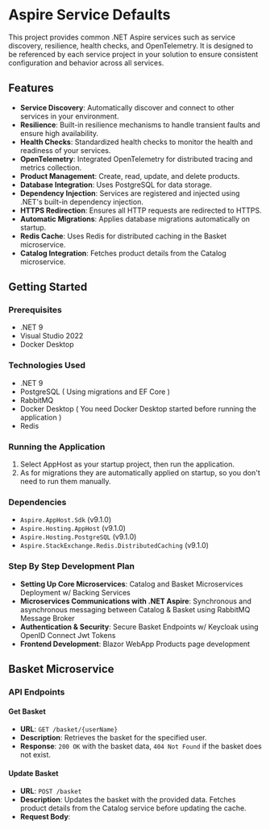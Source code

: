 # Aspire Service Defaults

This project provides common .NET Aspire services such as service discovery, resilience, health checks, and OpenTelemetry. It is designed to be referenced by each service project in your solution to ensure consistent configuration and behavior across all services.

## Features

- **Service Discovery**: Automatically discover and connect to other services in your environment.
- **Resilience**: Built-in resilience mechanisms to handle transient faults and ensure high availability.
- **Health Checks**: Standardized health checks to monitor the health and readiness of your services.
- **OpenTelemetry**: Integrated OpenTelemetry for distributed tracing and metrics collection.
- **Product Management**: Create, read, update, and delete products.
- **Database Integration**: Uses PostgreSQL for data storage.
- **Dependency Injection**: Services are registered and injected using .NET's built-in dependency injection.
- **HTTPS Redirection**: Ensures all HTTP requests are redirected to HTTPS.
- **Automatic Migrations**: Applies database migrations automatically on startup.
- **Redis Cache**: Uses Redis for distributed caching in the Basket microservice.
- **Catalog Integration**: Fetches product details from the Catalog microservice.

## Getting Started

### Prerequisites

- .NET 9
- Visual Studio 2022
- Docker Desktop 

### Technologies Used

- .NET 9
- PostgreSQL ( Using migrations and EF Core )
- RabbitMQ
- Docker Desktop ( You need Docker Desktop started before running the application )
- Redis

### Running the Application

1. Select AppHost as your startup project, then run the application.
2. As for migrations they are automatically applied on startup, so you don't need to run them manually.

### Dependencies

- `Aspire.AppHost.Sdk` (v9.1.0)
- `Aspire.Hosting.AppHost` (v9.1.0)
- `Aspire.Hosting.PostgreSQL` (v9.1.0)
- `Aspire.StackExchange.Redis.DistributedCaching` (v9.1.0)

### Step By Step Development Plan

- **Setting Up Core Microservices**: Catalog and Basket Microservices Deployment w/ Backing Services
- **Microservices Communications with .NET Aspire**: Synchronous and asynchronous messaging between Catalog & Basket using RabbitMQ Message Broker
- **Authentication & Security**: Secure Basket Endpoints w/ Keycloak using OpenID Connect Jwt Tokens
- **Frontend Development**: Blazor WebApp Products page development

## Basket Microservice

### API Endpoints

#### Get Basket

- **URL**: `GET /basket/{userName}`
- **Description**: Retrieves the basket for the specified user.
- **Response**: `200 OK` with the basket data, `404 Not Found` if the basket does not exist.

#### Update Basket

- **URL**: `POST /basket`
- **Description**: Updates the basket with the provided data. Fetches product details from the Catalog service before updating the cache.
- **Request Body**:
    